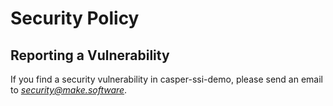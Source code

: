 # Security Policy

## Reporting a Vulnerability

If you find a security vulnerability in casper-ssi-demo, please send an email to *security@make.software*. 

